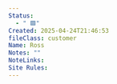 ```yaml
---
Status:
  - " 🟩"
Created: 2025-04-24T21:46:53
fileClass: customer
Name: Ross
Notes: ""
NoteLinks: 
Site Rules:
---
```


